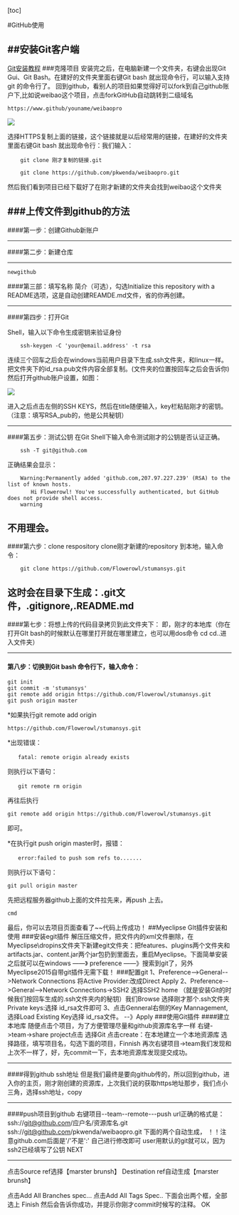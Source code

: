 [toc]

#GitHub使用

##安装Git客户端
----
[Git安装教程](http://jingyan.baidu.com/article/7f766dafba84f04101e1d0b0.html)
###克隆项目
    安装完之后，在电脑新建一个文件夹，右键会出现Git Gui、Git Bash。在建好的文件夹里面右键Git bash 就出现命令行，可以输入支持git 的命令行了。
    回到github，看别人的项目如果觉得好可以fork到自己github账户下,比如说weibao这个项目，点击forkGitHub自动跳转到二级域名
```html
https://www.github/youname/weibaopro
```
![](leanote://file/getImage?fileId=567b6203ab64416467005fbb)

选择HTTPS复制上面的链接，这个链接就是以后经常用的链接，在建好的文件夹里面右键Git bash 就出现命令行：我们输入：
    
```linux
    git clone 刚才复制的链接.git
    
    git clone https://github.com/pkwenda/weibaopro.git
```
然后我们看到项目已经下载好了在刚才新建的文件夹会找到weibao这个文件夹
    
###上传文件到github的方法
---
####第一步：创建Github新账户
    
---
####第二步：新建仓库
    
---
    newgithub
    
####第三部：填写名称
简介（可选），勾选Initialize this repository with a README选项，这是自动创建REAMDE.md文件，省的你再创建。

---
####第四步：打开Git

Shell，输入以下命令生成密钥来验证身份
```linux   
    ssh-keygen -C 'your@email.address' -t rsa
```
连续三个回车之后会在windows当前用户目录下生成.ssh文件夹，和linux一样。
    把文件夹下的id_rsa.pub文件内容全部复制。(文件夹的位置按回车之后会告诉你)
    然后打开github账户设置，如图：
    
![](leanote://file/getImage?fileId=567b78baab64416467006071)

进入之后点击左侧的SSH KEYS，然后在title随便输入，key栏粘贴刚才的密钥。（注意：填写RSA_pub的，他是公共秘钥）
    
---
####第五步：测试公钥
在Git Shell下输入命令测试刚才的公钥是否认证正确。
```linux
    ssh -T git@github.com
```    
正确结果会显示：
```linux    
    Warning:Permanently added 'github.com,207.97.227.239' (RSA) to the list of known hosts.
    　　Hi Flowerowl! You've successfully authenticated, but GitHub does not provide shell access.
    warning 
```
不用理会。
 ---   
####第六步：clone respository
clone刚才新建的repository 到本地，输入命令：
```linux    
    git clone https://github.com/Flowerowl/stumansys.git
```    
   这时会在目录下生成：.git文件，.gitignore,.README.md
 ---
####第七步：将想上传的代码目录拷贝到此文件夹下：
即，刚才的本地库（你在打开GIt bash的时候默认在哪里打开就在哪里建立，也可以用dos命令 cd    cd..进入文件夹）
    
---
####   第八步：切换到Git bash 命令行下，输入命令：
    
    git init
    git commit -m 'stumansys'
    git remote add origin https://github.com/Flowerowl/stumansys.git
    git push origin master
*如果执行git remote add origin
    
    https://github.com/Flowerowl/stumansys.git
*出现错误：
    
    　　fatal: remote origin already exists
则执行以下语句：
    
    　　git remote rm origin
再往后执行
```linux
git remote add origin https://github.com/Flowerowl/stumansys.git 
```
即可。
    
*在执行git push origin master时，报错：
    
    　　error:failed to push som refs to.......
则执行以下语句：
    
    git pull origin master
先把远程服务器github上面的文件拉先来，再push 上去。
    
    cmd
    
最后，你可以去项目页面查看了~~代码上传成功！
##Myeclipse GIt插件安装和使用
###安装egit插件
解压压缩文件，把文件内的xml文件删除，在Myeclipse\dropins文件夹下新建egit文件夹：把features、plugins两个文件夹和artifacts.jar、content.jar两个jar包扔到里面去，重启Myeclipse。下面简单安装之后就可以在windows ——》 preference ——》搜索到git了，另外Myeclipse2015自带git插件无需下载！
###配置git
1、Preference-->General-->Network Connections
将Active Provider:改成Direct  Apply
2、Preference-->General-->Network Connections->SSH2
选择SSH2 home （就是安装Git的时候我们按回车生成的.ssh文件夹内的秘钥）我们Browse 选择刚才那个.ssh文件夹
Private keys:选择 id_rsa文件即可
3、点击Genneral右侧的Key Mannagement,选择Load Existing Key选择 id_rsa文件。   --》Apply
###使用Git插件
####建立本地库
随便点击个项目，为了方便管理尽量和github资源库名字一样
右键->team->share project点击
选择Git
点击create：在本地建立一个本地资源库
选择路径，填写项目名，勾选下面的项目，Finnish
再次右键项目->team我们发现和上次不一样了，好，先commit一下，去本地资源库发现提交成功。

---
####得到github ssh地址
但是我们最终是要向github传的，所以回到github，进入你的主页，刚才刚创建的资源库，上次我们说的获取https地址那步，我们点小三角，选择ssh地址，copy

---

####push项目到github
右键项目--team--remote---push
url正确的格式是：
ssh://git@github.com/应户名/资源库名.git
ssh://git@github.com/pkwenda/weibaopro.git
下面的两个自动生成，
！！注意github.com后面是'/'不是':'
自己进行修改即可
user用默认的git就可以，因为ssh2已经填写了公钥
NEXT

---
点击Source ref选择【marster brunsh】
Destination ref自动生成【marster brunsh】

点击Add All Branches spec...
点击Add All Tags Spec..
下面会出两个框，全部选上
Finish
然后会告诉你成功，并提示你刚才commit时候写的注释。
OK
 

